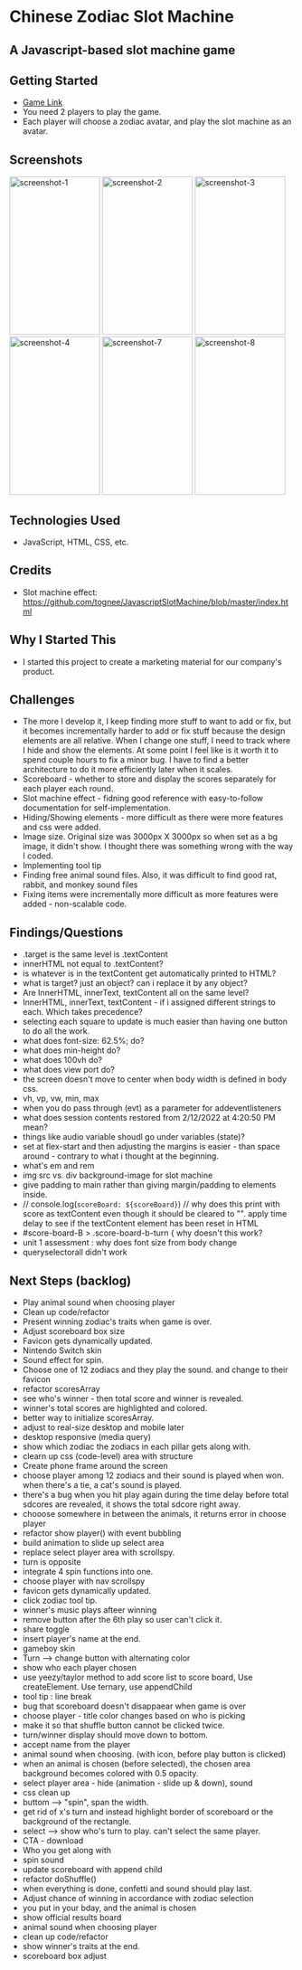 # Chinese Zodiac Slot Machine

## A Javascript-based slot machine game

## Getting Started
- <a href="https://chinese-zodiac-slot-machine.surge.sh/">Game Link</a>
- You need 2 players to play the game.
- Each player will choose a zodiac avatar, and play the slot machine as an avatar.

## Screenshots
<img src="https://i.imgur.com/TGwyUzE.png" width="160px" height="280x" alt="screenshot-1">
<img src="https://i.imgur.com/u6XYpsE.png" width="160px" height="280x" alt="screenshot-2">
<img src="https://i.imgur.com/1i1WnUs.png" width="160px" height="280x" alt="screenshot-3">
<img src="https://i.imgur.com/nxs5Zql.png" width="160px" height="280x" alt="screenshot-4">
<img src="https://i.imgur.com/cDT2YrO.png" width="160px" height="280x" alt="screenshot-7">
<img src="https://i.imgur.com/d2UmKmv.png" width="160px" height="280x" alt="screenshot-8">

## Technologies Used 
- JavaScript, HTML, CSS, etc.

## Credits
- Slot machine effect: https://github.com/tognee/JavascriptSlotMachine/blob/master/index.html

## Why I Started This
- I started this project to create a marketing material for our company's product. 

## Challenges
- The more I develop it, I keep finding more stuff to want to add or fix, but it becomes incrementally harder to add or fix stuff because the design elements are all relative. When I change one stuff, I need to track where I hide and show the elements. At some point I feel like is it worth it to spend couple hours to fix a minor bug. I have to find a better architecture to do it more efficiently later when it scales. 
- Scoreboard - whether to store and display the scores separately for each player each round.
- Slot machine effect - fidning good reference with easy-to-follow documentation for self-implementation.
- Hiding/Showing elements - more difficult as there were more features and css were added.
- Image size. Original size was 3000px X 3000px so when set as a bg image, it didn't show. I thought there was something wrong with the way I coded.
- Implementing tool tip
- Finding free animal sound files. Also, it was difficult to find good rat, rabbit, and monkey sound files
- Fixing items were incrementally more difficult as more features were added - non-scalable code.


## Findings/Questions
- .target is the same level is .textContent
- innerHTML not equal to .textContent?
- is whatever is in the textContent get automatically printed to HTML?
- what is target? just an object? can i replace it by any object?
- Are InnerHTML, innerText, textContent all on the same level?
- InnerHTML, innerText, textContent - if i assigned different strings to each. Which takes precedence?
- selecting each square to update is much easier than having one button to do all the work. 
- what does font-size: 62.5%; do?
- what does min-height do?
- what does 100vh do?
- what does view port do?
- the screen doesn't move to center when body width is defined in body css. 
- vh, vp, vw, min, max
- when you do pass through (evt) as a parameter for addeventlisteners
- what does session contents restored from 2/12/2022 at 4:20:50 PM mean?
- things like audio variable shoudl go under variables (state)?
- set at flex-start and then adjusting the margins is easier - than space around - contrary to what i thought at the beginning.
- what's em and rem
- img src vs. div background-image for slot machine
- give padding to main rather than giving margin/padding to  elements inside. 
- // console.log(`scoreBoard: ${scoreBoard}`) // why does this print with score as textContent even though it should be cleared to "". apply time delay to see if the textContent element has been reset in HTML
- #score-board-B > .score-board-b-turn { why doesn't this work?
- unit 1 assessment : why does font size from body change
- queryselectorall didn't work

## Next Steps (backlog)
- Play animal sound when choosing player
- Clean up code/refactor
- Present winning zodiac's traits when game is over. 
- Adjust scoreboard box size
- Favicon gets dynamically updated. 
- Nintendo Switch skin
- Sound effect for spin.
- Choose one of 12 zodiacs and they play the sound. and change to their favicon
- refactor scoresArray 
- see who's winner - then total score and winner is revealed. 
- winner's total scores are highlighted and colored.
- better way to initialize scoresArray.
- adjust to real-size desktop and mobile later
- desktop responsive (media query)
- show which zodiac the zodiacs in each pillar gets along with.
- clearn up css (code-level) area with structure
- Create phone frame around the screen
- choose player among 12 zodiacs and their sound is played when won. when there's a tie, a cat's sound is played. 
- there's a bug when you hit play again during the time delay before total sdcores are revealed, it shows the total sdcore right away.
- chooose somewhere in between the animals, it returns error in choose player
- refactor show player() with event bubbling
- build animation to slide up select area
- replace select player area with scrollspy.
- turn is opposite
- integrate 4 spin functions into one.
- choose player with nav scrollspy
- favicon gets dynamically updated. 
- click zodiac tool tip.
- winner's music plays afteer winning
- remove button after the 6th play so user can't click it. 
- share toggle
- insert player's name at the end. 
- gameboy skin
- Turn --> change button with alternating color
- show who each player chosen
- use yeezy/taylor method to add score list to score board, Use createElement. Use ternary, use appendChild
- tool tip : line break
- bug that scoreboard doesn't disappaear when game is over
- choose player - title color changes based on who is picking
- make it so that shuffle button cannot be clicked twice. 
- turn/winner display should move down to bottom. 
- accept name from the player
- animal sound when choosing. (with icon, before play button is clicked)
- when an animal is chosen (before selected), the chosen area background becomes colored with 0.5 opacity. 
- select player area - hide (animation - slide up & down), sound
- css clean up
- buttom --> "spin", span the width. 
- get rid of x's turn and instead highlight border of scoreboard or the background of the rectangle. 
- select --> show who's turn to play. can't select the same player. 
- CTA - download
- Who you get along with
- spin sound
- update scoreboard with append child
- refactor doShuffle()
- when everything is done, confetti and sound should play last. 
- Adjust chance of winning in accordance with zodiac selection 
- you put in your bday, and the animal is chosen
- show official results board
- animal sound when choosing player
- clean up code/refactor
- show winner's traits at the end. 
- scoreboard box adjust